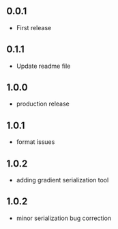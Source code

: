 ## 0.0.1
* First release
## 0.1.1
* Update readme file
## 1.0.0
* production release
## 1.0.1
* format issues
## 1.0.2
* adding gradient serialization tool
## 1.0.2
* minor serialization bug correction